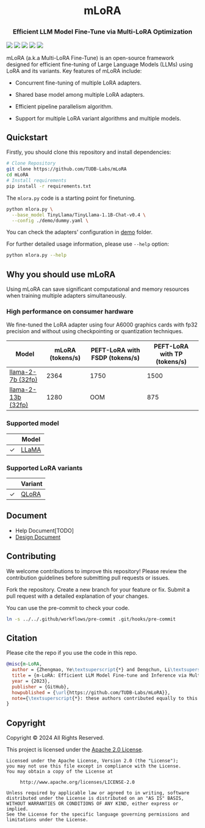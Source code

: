 <h1 align="center"> <p>mLoRA</p></h1>
<h3 align="center">
  <p>Efficient LLM Model Fine-Tune via Multi-LoRA Optimization</p>
</h3>

[![](https://github.com/TUDB-Labs/multi-lora-fine-tune/actions/workflows/python-test-main.yml/badge.svg)](https://github.com/TUDB-Labs/multi-lora-fine-tune/actions/workflows/python-test-main.yml)
[![](https://img.shields.io/github/stars/TUDB-Labs/multi-lora-fine-tune?logo=GitHub)](https://github.com/TUDB-Labs/multi-lora-fine-tune/stargazers)
[![](https://img.shields.io/github/license/TUDB-Labs/multi-lora-fine-tune)](http://www.apache.org/licenses/LICENSE-2.0)
[![](https://img.shields.io/github/v/release/TUDB-Labs/multi-lora-fine-tune)](https://github.com/TUDB-Labs/multi-lora-fine-tune/releases/latest)
[![](https://img.shields.io/github/languages/top/TUDB-Labs/multi-lora-fine-tune)](https://www.python.org/)  

mLoRA (a.k.a Multi-LoRA Fine-Tune) is an open-source framework designed for efficient fine-tuning of Large Language Models (LLMs) using LoRA and its variants. Key features of mLoRA include:

- Concurrent fine-tuning of multiple LoRA adapters.

- Shared base model among multiple LoRA adapters.

- Efficient pipeline parallelism algorithm.

- Support for multiple LoRA variant algorithms and multiple models.

## Quickstart

Firstly, you should clone this repository and install dependencies:
```bash
# Clone Repository
git clone https://github.com/TUDB-Labs/mLoRA
cd mLoRA
# Install requirements
pip install -r requirements.txt
```

The `mlora.py` code is a starting point for finetuning.
```bash
python mlora.py \
  --base_model TinyLlama/TinyLlama-1.1B-Chat-v0.4 \
  --config ./demo/dummy.yaml \
```

You can check the adapters' configuration in [demo](./demo/) folder.

For further detailed usage information, please use `--help` option:
```bash
python mlora.py --help
```

## Why you should use mLoRA

Using mLoRA can save significant computational and memory resources when training multiple adapters simultaneously.

### High performance on consumer hardware
We fine-tuned the LoRA adapter using four A6000 graphics cards with fp32 precision and without using checkpointing or quantization techniques.

| Model                                                               | mLoRA (tokens/s) | PEFT-LoRA with FSDP (tokens/s) | PEFT-LoRA with TP (tokens/s) |
| ------------------------------------------------------------------- | ---------------- | ------------------------------ | ---------------------------- |
| [llama-2-7b (32fp)](https://huggingface.co/meta-llama/llama-2-7b)   | 2364             | 1750                           | 1500                         |
| [llama-2-13b (32fp)](https://huggingface.co/meta-llama/llama-2-13b) | 1280             | OOM                            | 875                          |


### Supported model

|         | Model                                              |
| ------- | -------------------------------------------------- |
| &check; | [LLaMA](https://github.com/facebookresearch/llama) |

### Supported LoRA variants
|         | Variant                                   |
| ------- | ----------------------------------------- |
| &check; | [QLoRA](https://arxiv.org/abs/2402.12354) |

## Document

- Help Document[TODO]
- [Design Document](./docs/design.md)

## Contributing
We welcome contributions to improve this repository! Please review the contribution guidelines before submitting pull requests or issues.

Fork the repository.
Create a new branch for your feature or fix.
Submit a pull request with a detailed explanation of your changes.

You can use the pre-commit to check your code.
```bash
ln -s ../../.github/workflows/pre-commit .git/hooks/pre-commit
```

## Citation
Please cite the repo if you use the code in this repo.
```bibtex
@misc{m-LoRA,
  author = {Zhengmao, Ye\textsuperscript{*} and Dengchun, Li\textsuperscript{*} and Jingqi, Tian and Tingfeng, Lan and Yanbo, Liang and Yexi, Jiang and Jie, Zuo and Hui, Lu and Lei, Duan and Mingjie, Tang},
  title = {m-LoRA: Efficient LLM Model Fine-tune and Inference via Multi-Lora Optimization},
  year = {2023},
  publisher = {GitHub},
  howpublished = {\url{https://github.com/TUDB-Labs/mLoRA}},
  note={\textsuperscript{*}: these authors contributed equally to this work.}
}
```

## Copyright
Copyright © 2024 All Rights Reserved.

This project is licensed under the [Apache 2.0 License](https://www.apache.org/licenses/LICENSE-2.0).

```
Licensed under the Apache License, Version 2.0 (the "License");
you may not use this file except in compliance with the License.
You may obtain a copy of the License at

     http://www.apache.org/licenses/LICENSE-2.0

Unless required by applicable law or agreed to in writing, software
distributed under the License is distributed on an "AS IS" BASIS,
WITHOUT WARRANTIES OR CONDITIONS OF ANY KIND, either express or implied.
See the License for the specific language governing permissions and
limitations under the License.
```
